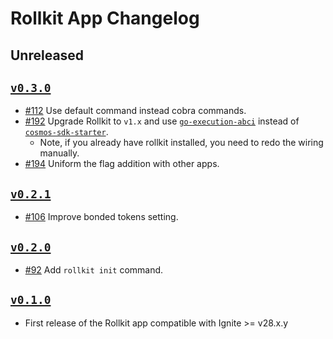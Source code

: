 # Rollkit App Changelog

## Unreleased

## [`v0.3.0`](https://github.com/ignite/apps/releases/tag/rollkit/v0.3.0)

* [#112](https://github.com/ignite/apps/pull/112) Use default command instead cobra commands.
* [#192](https://github.com/ignite/apps/pull/192) Upgrade Rollkit to `v1.x` and use [`go-execution-abci`](https://github.com/rollkit/go-execution-abci) instead of [`cosmos-sdk-starter`](https://github.com/rollkit/cosmos-sdk-starter).
  * Note, if you already have rollkit installed, you need to redo the wiring manually.
* [#194](https://github.com/ignite/apps/pull/194) Uniform the flag addition with other apps.

## [`v0.2.1`](https://github.com/ignite/apps/releases/tag/rollkit/v0.2.1)

* [#106](https://github.com/ignite/apps/pull/106) Improve bonded tokens setting.

## [`v0.2.0`](https://github.com/ignite/apps/releases/tag/rollkit/v0.2.0)

* [#92](https://github.com/ignite/apps/pull/92) Add `rollkit init` command.

## [`v0.1.0`](https://github.com/ignite/apps/releases/tag/rollkit/v0.1.0)

* First release of the Rollkit app compatible with Ignite >= v28.x.y

